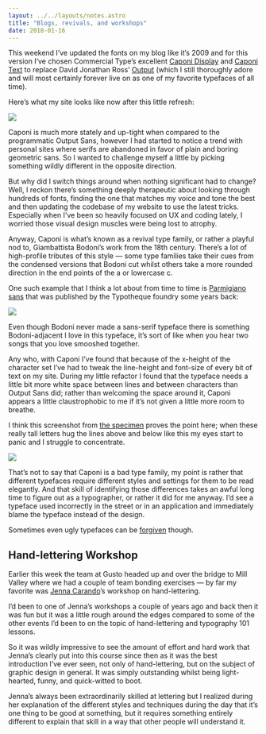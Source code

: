 ```yaml
---
layout: ../../layouts/notes.astro
title: "Blogs, revivals, and workshops"
date: 2018-01-16
---
```


This weekend I’ve updated the fonts on my blog like it’s 2009 and for this version I’ve chosen Commercial Type’s excellent [Caponi Display](https://commercialtype.com/catalog/caponi/caponi_display) and [Caponi Text](https://commercialtype.com/catalog/caponi/caponi_text) to replace David Jonathan Ross’ [Output](https://djr.com/output/) (which I still thoroughly adore and will most certainly forever live on as one of my favorite typefaces of all time).

Here’s what my site looks like now after this little refresh:

![](https://buttondown.s3.us-west-2.amazonaws.com/images/0008acd9-42f1-47fd-bce8-9889f8f2675f.png)

Caponi is much more stately and up-tight when compared to the programmatic Output Sans, however I had started to notice a trend with personal sites where serifs are abandoned in favor of plain and boring geometric sans. So I wanted to challenge myself a little by picking something wildly different in the opposite direction.

But why did I switch things around when nothing significant had to change? Well, I reckon there’s something deeply therapeutic about looking through hundreds of fonts, finding the one that matches my voice and tone the best and then updating the codebase of my website to use the latest tricks. Especially when I’ve been so heavily focused on UX and coding lately, I worried those visual design muscles were being lost to atrophy.

Anyway, Caponi is what’s known as a revival type family, or rather a playful nod to, Giambattista Bodoni’s work from the 18th century. There’s a lot of high-profile tributes of this style — some type families take their cues from the condensed versions that Bodoni cut whilst others take a more rounded direction in the end points of the a or lowercase c.

One such example that I think a lot about from time to time is [Parmigiano sans](https://ilovetypography.com/2013/03/14/a-compulsive-tribute-to-giambattista-bodoni/) that was published by the Typotheque foundry some years back:

![](https://buttondown.s3.us-west-2.amazonaws.com/images/42852819-0c53-4dec-90a0-abae53608735.png)

Even though Bodoni never made a sans-serif typeface there is something Bodoni-adjacent I love in this typeface, it’s sort of like when you hear two songs that you love smooshed together.

Any who, with Caponi I’ve found that because of the x-height of the character set I’ve had to tweak the line-height and font-size of every bit of text on my site. During my little refactor I found that the typeface needs a little bit more white space between lines and between characters than Output Sans did; rather than welcoming the space around it, Caponi appears a little claustrophobic to me if it’s not given a little more room to breathe.

I think this screenshot from [the specimen](https://commercialtype.com/uploads/1200012/1433558454935/Caponi_Display-family.pdf) proves the point here; when these really tall letters hug the lines above and below like this my eyes start to panic and I struggle to concentrate.

![](https://buttondown.s3.us-west-2.amazonaws.com/images/39555654-3691-4f56-93a0-eb1490a822f7.png)

That’s not to say that Caponi is a bad type family, my point is rather that different typefaces require different styles and settings for them to be read elegantly. And that skill of identifying those differences takes an awful long time to figure out as a typographer, or rather it did for me anyway. I’d see a typeface used incorrectly in the street or in an application and immediately blame the typeface instead of the design.

Sometimes even ugly typefaces can be [forgiven](https://fontsinuse.com/uses/4135/google-maps-2013-update) though.

## Hand-lettering Workshop

Earlier this week the team at Gusto headed up and over the bridge to Mill Valley where we had a couple of team bonding exercises — by far my favorite was [Jenna Carando](http://jennacarando.com/)’s workshop on hand-lettering.

I’d been to one of Jenna’s workshops a couple of years ago and back then it was fun but it was a little rough around the edges compared to some of the other events I’d been to on the topic of hand-lettering and typography 101 lessons.

So it was wildly impressive to see the amount of effort and hard work that Jenna’s clearly put into this course since then as it was the best introduction I’ve ever seen, not only of hand-lettering, but on the subject of graphic design in general. It was simply outstanding whilst being light-hearted, funny, and quick-witted to boot.

Jenna’s always been extraordinarily skilled at lettering but I realized during her explanation of the different styles and techniques during the day that it’s one thing to be good at something, but it requires something entirely different to explain that skill in a way that other people will understand it.
